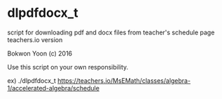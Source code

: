 # dlpdfdocx_t

 script for downloading pdf and docx files from teacher's schedule page
 teachers.io version

 Bokwon Yoon (c) 2016

 Use this script on your own responsibility.

 ex) ./dlpdfdocx_t https://teachers.io/MsEMath/classes/algebra-1/accelerated-algebra/schedule

